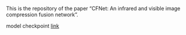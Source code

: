 This is the repository of the paper “CFNet: An infrared and visible image compression fusion network”.

model checkpoint [link](https://drive.google.com/file/d/1CKiYfu3_gN7C-ugh_aoVyG0B3rnhUwXh/view?usp=drive_link)
